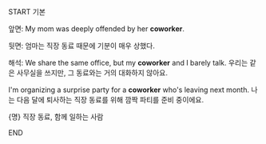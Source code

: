 START
기본

앞면:
My mom was deeply offended by her **coworker**. 

뒷면:
엄마는 직장 동료 때문에 기분이 매우 상했다.

해석:
We share the same office, but my **coworker** and I barely talk.
우리는 같은 사무실을 쓰지만, 그 동료와는 거의 대화하지 않아요.

I'm organizing a surprise party for a **coworker** who's leaving next month.
나는 다음 달에 퇴사하는 직장 동료를 위해 깜짝 파티를 준비 중이에요.

{명} 직장 동료, 함께 일하는 사람
<!--ID: 1743749994555-->
END